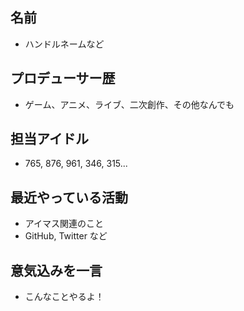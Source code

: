 ## 名前

- ハンドルネームなど

## プロデューサー歴

- ゲーム、アニメ、ライブ、二次創作、その他なんでも

## 担当アイドル

- 765, 876, 961, 346, 315...

## 最近やっている活動

- アイマス関連のこと
- GitHub, Twitter など

## 意気込みを一言

- こんなことやるよ！
